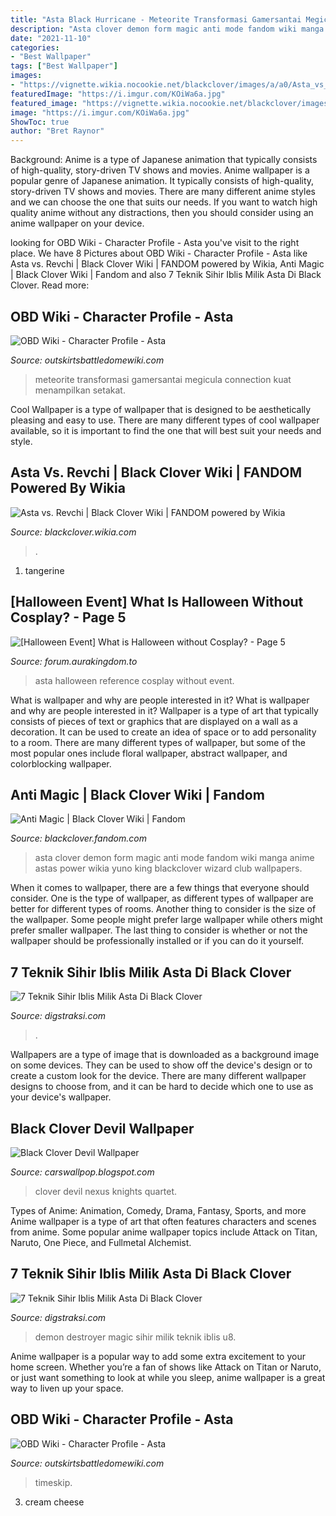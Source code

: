 ```yaml
---
title: "Asta Black Hurricane - Meteorite Transformasi Gamersantai Megicula Connection Kuat Menampilkan Setakat"
description: "Asta clover demon form magic anti mode fandom wiki manga anime astas power wikia yuno king blackclover wizard club wallpapers"
date: "2021-11-10"
categories:
- "Best Wallpaper"
tags: ["Best Wallpaper"]
images:
- "https://vignette.wikia.nocookie.net/blackclover/images/a/a0/Asta_vs_Revchi.png/revision/latest?cb=20160110003104"
featuredImage: "https://i.imgur.com/KOiWa6a.jpg"
featured_image: "https://vignette.wikia.nocookie.net/blackclover/images/0/0c/Black_Asta.png/revision/latest/scale-to-width-down/200?cb=20190304215704"
image: "https://i.imgur.com/KOiWa6a.jpg"
ShowToc: true
author: "Bret Raynor"
---
```



Background: Anime is a type of Japanese animation that typically consists of high-quality, story-driven TV shows and movies.
Anime wallpaper is a popular genre of Japanese animation. It typically consists of high-quality, story-driven TV shows and movies. There are many different anime styles and we can choose the one that suits our needs. If you want to watch high quality anime without any distractions, then you should consider using an anime wallpaper on your device.

	

		
looking for OBD Wiki - Character Profile - Asta you've visit to the right place. We have 8 Pictures about OBD Wiki - Character Profile - Asta like Asta vs. Revchi | Black Clover Wiki | FANDOM powered by Wikia, Anti Magic | Black Clover Wiki | Fandom and also 7 Teknik Sihir Iblis Milik Asta Di Black Clover. Read more:
		
    
## OBD Wiki - Character Profile - Asta

<img loading=lazy src="https://i.imgur.com/nbjpxnR.png" onerror="this.onerror=null;this.src='https://tse4.mm.bing.net/th?id=OIP.UBJkzHFz-LNWSwFQ8jlrGwHaFg&amp;pid=15.1';" alt="OBD Wiki - Character Profile - Asta">

_Source: outskirtsbattledomewiki.com_

>meteorite transformasi gamersantai megicula connection kuat menampilkan setakat. 

	

Cool Wallpaper is a type of wallpaper that is designed to be aesthetically pleasing and easy to use. There are many different types of cool wallpaper available, so it is important to find the one that will best suit your needs and style.

    
## Asta Vs. Revchi | Black Clover Wiki | FANDOM Powered By Wikia

<img loading=lazy src="https://vignette.wikia.nocookie.net/blackclover/images/a/a0/Asta_vs_Revchi.png/revision/latest?cb=20160110003104" onerror="this.onerror=null;this.src='https://tse1.mm.bing.net/th?id=OIP.OtPuPl2dk3ReKHd93CpvOgHaGD&amp;pid=15.1';" alt="Asta vs. Revchi | Black Clover Wiki | FANDOM powered by Wikia">

_Source: blackclover.wikia.com_

>. 

	

1. tangerine 

    
## [Halloween Event] What Is Halloween Without Cosplay? - Page 5

<img loading=lazy src="https://i.imgur.com/KOiWa6a.jpg" onerror="this.onerror=null;this.src='https://tse3.mm.bing.net/th?id=OIP.ZHtmdBAMr_OIrkRhyE5jxwHaFO&amp;pid=15.1';" alt="[Halloween Event] What is Halloween without Cosplay? - Page 5">

_Source: forum.aurakingdom.to_

>asta halloween reference cosplay without event. 

	

What is wallpaper and why are people interested in it?
What is wallpaper and why are people interested in it?
Wallpaper is a type of art that typically consists of pieces of text or graphics that are displayed on a wall as a decoration. It can be used to create an idea of space or to add personality to a room. There are many different types of wallpaper, but some of the most popular ones include floral wallpaper, abstract wallpaper, and colorblocking wallpaper.

    
## Anti Magic | Black Clover Wiki | Fandom

<img loading=lazy src="https://vignette.wikia.nocookie.net/blackclover/images/0/0c/Black_Asta.png/revision/latest/scale-to-width-down/200?cb=20190304215704" onerror="this.onerror=null;this.src='https://tse1.mm.bing.net/th?id=OIP.FKoMQgkjID84Wu2TYBJcvAAAAA&amp;pid=15.1';" alt="Anti Magic | Black Clover Wiki | Fandom">

_Source: blackclover.fandom.com_

>asta clover demon form magic anti mode fandom wiki manga anime astas power wikia yuno king blackclover wizard club wallpapers. 

	

When it comes to wallpaper, there are a few things that everyone should consider. One is the type of wallpaper, as different types of wallpaper are better for different types of rooms. Another thing to consider is the size of the wallpaper. Some people might prefer large wallpaper while others might prefer smaller wallpaper. The last thing to consider is whether or not the wallpaper should be professionally installed or if you can do it yourself.

    
## 7 Teknik Sihir Iblis Milik Asta Di Black Clover

<img loading=lazy src="https://digstraksi.com/wp-content/uploads/2020/07/Black-Hurricane-360x180.jpg" onerror="this.onerror=null;this.src='https://tse3.mm.bing.net/th?id=OIP.WkEsBy4AapqeuVfipol4ZQAAAA&amp;pid=15.1';" alt="7 Teknik Sihir Iblis Milik Asta Di Black Clover">

_Source: digstraksi.com_

>. 

	

Wallpapers are a type of image that is downloaded as a background image on some devices. They can be used to show off the device's design or to create a custom look for the device. There are many different wallpaper designs to choose from, and it can be hard to decide which one to use as your device's wallpaper.

    
## Black Clover Devil Wallpaper

<img loading=lazy src="https://nexushub.co.za/images/nexus/00006/6150_bc_header_(2).jpg" onerror="this.onerror=null;this.src='https://tse1.mm.bing.net/th?id=OIP.3s_rGM3Wo_1VVafXd4ztHwHaDy&amp;pid=15.1';" alt="Black Clover Devil Wallpaper">

_Source: carswallpop.blogspot.com_

>clover devil nexus knights quartet. 

	

Types of Anime: Animation, Comedy, Drama, Fantasy, Sports, and more
Anime wallpaper is a type of art that often features characters and scenes from anime. Some popular anime wallpaper topics include Attack on Titan, Naruto, One Piece, and Fullmetal Alchemist.

    
## 7 Teknik Sihir Iblis Milik Asta Di Black Clover

<img loading=lazy src="https://digstraksi.com/wp-content/uploads/2020/07/Demon-Destroyer-Sword.jpg" onerror="this.onerror=null;this.src='https://tse2.mm.bing.net/th?id=OIP.w-M4RocgxQwSUSov53obzQHaEj&amp;pid=15.1';" alt="7 Teknik Sihir Iblis Milik Asta Di Black Clover">

_Source: digstraksi.com_

>demon destroyer magic sihir milik teknik iblis u8. 

	

Anime wallpaper is a popular way to add some extra excitement to your home screen. Whether you’re a fan of shows like Attack on Titan or Naruto, or just want something to look at while you sleep, anime wallpaper is a great way to liven up your space.

    
## OBD Wiki - Character Profile - Asta

<img loading=lazy src="https://i.imgur.com/lvDGIKT.jpg" onerror="this.onerror=null;this.src='https://tse3.mm.bing.net/th?id=OIP.2frLvPutM6FfUP5AkAnJtAAAAA&amp;pid=15.1';" alt="OBD Wiki - Character Profile - Asta">

_Source: outskirtsbattledomewiki.com_

>timeskip. 

	

3. cream cheese 

